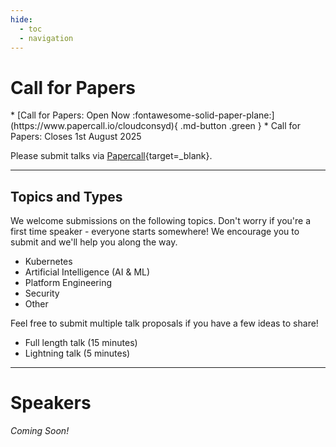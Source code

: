 ```yaml
---
hide:
  - toc
  - navigation
---
```


# Call for Papers

<div class="grid cards" markdown>
* [Call for Papers: Open Now :fontawesome-solid-paper-plane:](https://www.papercall.io/cloudconsyd){ .md-button .green }
* Call for Papers: Closes 1st August 2025
</div>

Please submit talks via  [Papercall](https://www.papercall.io/cloudconsyd){target=_blank}.

---

## Topics and Types

We welcome submissions on the following topics. Don't worry if you're a first time speaker - everyone starts somewhere! We encourage you to submit and we'll help you along the way.

* Kubernetes
* Artificial Intelligence (AI & ML)
* Platform Engineering
* Security
* Other

Feel free to submit multiple talk proposals if you have a few ideas to share!

* Full length talk (15 minutes)
* Lightning talk (5 minutes)

---

# Speakers

_Coming Soon!_